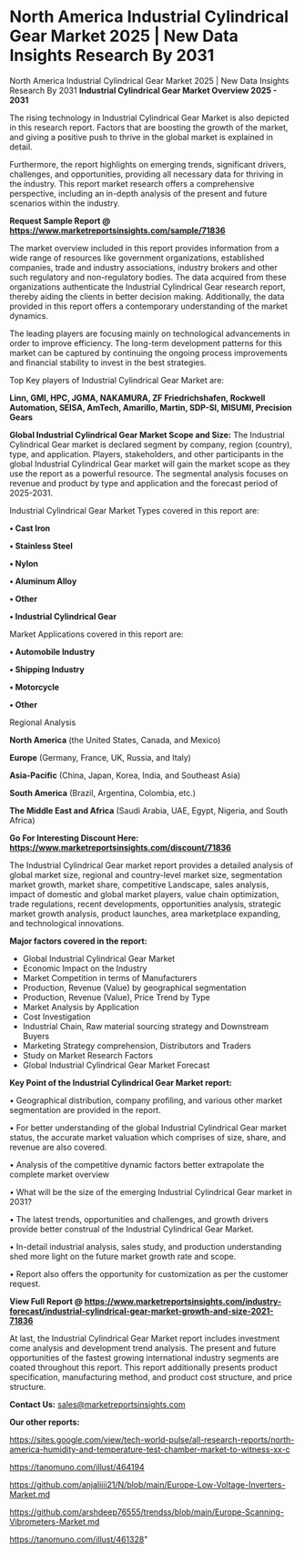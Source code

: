 # North America Industrial Cylindrical Gear Market 2025 | New Data Insights Research By 2031
North America Industrial Cylindrical Gear Market 2025 | New Data Insights Research By 2031
<Strong> Industrial Cylindrical Gear Market Overview 2025 - 2031</strong>

The rising technology in Industrial Cylindrical Gear Market is also depicted in this research report. Factors that are boosting the growth of the market, and giving a positive push to thrive in the global market is explained in detail.

Furthermore, the report highlights on emerging trends, significant drivers, challenges, and opportunities, providing all necessary data for thriving in the industry. This report market research offers a comprehensive perspective, including an in-depth analysis of the present and future scenarios within the industry.

<strong>Request Sample Report @ <a href=https://www.marketreportsinsights.com/sample/71836>https://www.marketreportsinsights.com/sample/71836</a></strong>

The market overview included in this report provides information from a wide range of resources like government organizations, established companies, trade and industry associations, industry brokers and other such regulatory and non-regulatory bodies. The data acquired from these organizations authenticate the Industrial Cylindrical Gear research report, thereby aiding the clients in better decision making. Additionally, the data provided in this report offers a contemporary understanding of the market dynamics.

The leading players are focusing mainly on technological advancements in order to improve efficiency. The long-term development patterns for this market can be captured by continuing the ongoing process improvements and financial stability to invest in the best strategies.

Top Key players of Industrial Cylindrical Gear Market are:

<strong>Linn, GMI, HPC, JGMA, NAKAMURA, ZF Friedrichshafen, Rockwell Automation, SEISA, AmTech, Amarillo, Martin, SDP-SI, MISUMI, Precision Gears</strong>

<strong><b>Global Industrial Cylindrical Gear Market Scope and Size:</b></strong>
The Industrial Cylindrical Gear market is declared segment by company, region (country), type, and application. Players, stakeholders, and other participants in the global Industrial Cylindrical Gear market will gain the market scope as they use the report as a powerful resource. The segmental analysis focuses on revenue and product by type and application and the forecast period of 2025-2031.

Industrial Cylindrical Gear Market Types covered in this report are:

<strong>• Cast Iron

• Stainless Steel

• Nylon

• Aluminum Alloy

• Other

• Industrial Cylindrical Gear</strong>

Market Applications covered in this report are:

<strong>• Automobile Industry

• Shipping Industry

• Motorcycle

• Other</strong> 

Regional Analysis

<strong>North America</strong> (the United States, Canada, and Mexico)

<strong>Europe</strong> (Germany, France, UK, Russia, and Italy)

<strong>Asia-Pacific</strong> (China, Japan, Korea, India, and Southeast Asia)

<strong>South America</strong> (Brazil, Argentina, Colombia, etc.)

<strong>The Middle East and Africa</strong> (Saudi Arabia, UAE, Egypt, Nigeria, and South Africa)

<strong>Go For Interesting Discount Here: <a href=https://www.marketreportsinsights.com/discount/71836>https://www.marketreportsinsights.com/discount/71836</a></strong>

The Industrial Cylindrical Gear market report provides a detailed analysis of global market size, regional and country-level market size, segmentation market growth, market share, competitive Landscape, sales analysis, impact of domestic and global market players, value chain optimization, trade regulations, recent developments, opportunities analysis, strategic market growth analysis, product launches, area marketplace expanding, and technological innovations.

<strong><b>Major factors covered in the report:</b></strong>
<ul>
  <li>Global Industrial Cylindrical Gear Market </li>
  <li>Economic Impact on the Industry</li>
  <li>Market Competition in terms of Manufacturers</li>
  <li>Production, Revenue (Value) by geographical segmentation</li>
  <li>Production, Revenue (Value), Price Trend by Type</li>
  <li>Market Analysis by Application</li>
  <li>Cost Investigation</li>
  <li>Industrial Chain, Raw material sourcing strategy and Downstream Buyers</li>
  <li>Marketing Strategy comprehension, Distributors and Traders</li>
  <li>Study on Market Research Factors</li>
  <li>Global Industrial Cylindrical Gear Market Forecast</li>
</ul>

<strong><b>Key Point of the Industrial Cylindrical Gear Market report:</b></strong>

• Geographical distribution, company profiling, and various other market segmentation are provided in the report.

• For better understanding of the global Industrial Cylindrical Gear market status, the accurate market valuation which comprises of size, share, and revenue are also covered.

• Analysis of the competitive dynamic factors better extrapolate the complete market overview

• What will be the size of the emerging Industrial Cylindrical Gear market in 2031?

• The latest trends, opportunities and challenges, and growth drivers provide better construal of the Industrial Cylindrical Gear Market.

• In-detail industrial analysis, sales study, and production understanding shed more light on the future market growth rate and scope.

• Report also offers the opportunity for customization as per the customer request.

<strong><b>View Full Report @ <a href=https://www.marketreportsinsights.com/industry-forecast/industrial-cylindrical-gear-market-growth-and-size-2021-71836>https://www.marketreportsinsights.com/industry-forecast/industrial-cylindrical-gear-market-growth-and-size-2021-71836</a></b></strong>


At last, the Industrial Cylindrical Gear Market report includes investment come analysis and development trend analysis. The present and future opportunities of the fastest growing international industry segments are coated throughout this report. This report additionally presents product specification, manufacturing method, and product cost structure, and price structure.

<strong>Contact Us:</strong>
sales@marketreportsinsights.com

<strong>Our other reports:</strong>

<a href=https://sites.google.com/view/tech-world-pulse/all-research-reports/north-america-humidity-and-temperature-test-chamber-market-to-witness-xx-c>https://sites.google.com/view/tech-world-pulse/all-research-reports/north-america-humidity-and-temperature-test-chamber-market-to-witness-xx-c</a>

<a href=https://tanomuno.com/illust/464194>https://tanomuno.com/illust/464194</a>

<a href=https://github.com/anjaliiii21/N/blob/main/Europe-Low-Voltage-Inverters-Market.md>https://github.com/anjaliiii21/N/blob/main/Europe-Low-Voltage-Inverters-Market.md</a>

<a href=https://github.com/arshdeep76555/trendss/blob/main/Europe-Scanning-Vibrometers-Market.md>https://github.com/arshdeep76555/trendss/blob/main/Europe-Scanning-Vibrometers-Market.md</a>

<a href=https://tanomuno.com/illust/461328>https://tanomuno.com/illust/461328</a>"
